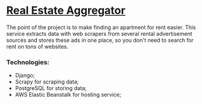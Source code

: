 # [Real Estate Aggregator](http://django-env.eba-n3zgzxbv.us-west-2.elasticbeanstalk.com/)

The point of the project is to make finding an apartment for rent easier. This service extracts data with web scrapers from several rental advertisement sources and stores these ads in one place, so you don't need to search for rent on tons of websites.

### Technologies:
- Django;
- Scrapy for scraping data;
- PostgreSQL for storing data;
- AWS Elastic Beanstalk for hosting service;
